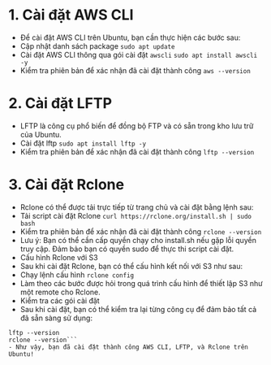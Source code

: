 # 1. Cài đặt AWS CLI
- Để cài đặt AWS CLI trên Ubuntu, bạn cần thực hiện các bước sau:
- Cập nhật danh sách package
``` sudo apt update ```
- Cài đặt AWS CLI thông qua gói cài đặt `awscli`
```sudo apt install awscli -y```
- Kiểm tra phiên bản để xác nhận đã cài đặt thành công
```aws --version```
# 2. Cài đặt LFTP
- LFTP là công cụ phổ biến để đồng bộ FTP và có sẵn trong kho lưu trữ của Ubuntu.
- Cài đặt lftp
```sudo apt install lftp -y```
- Kiểm tra phiên bản để xác nhận đã cài đặt thành công
```lftp --version```
# 3. Cài đặt Rclone
- Rclone có thể được tải trực tiếp từ trang chủ và cài đặt bằng lệnh sau:
- Tải script cài đặt Rclone
```curl https://rclone.org/install.sh | sudo bash```
- Kiểm tra phiên bản để xác nhận đã cài đặt thành công
```rclone --version```
- Lưu ý: Bạn có thể cần cấp quyền chạy cho install.sh nếu gặp lỗi quyền truy cập. Đảm bảo bạn có quyền sudo để thực thi script cài đặt.
- Cấu hình Rclone với S3
- Sau khi cài đặt Rclone, bạn có thể cấu hình kết nối với S3 như sau:
- Chạy lệnh cấu hình
```rclone config```
- Làm theo các bước được hỏi trong quá trình cấu hình để thiết lập S3 như một remote cho Rclone.
- Kiểm tra các gói cài đặt
- Sau khi cài đặt, bạn có thể kiểm tra lại từng công cụ để đảm bảo tất cả đã sẵn sàng sử dụng:
```aws --version
lftp --version
rclone --version```
- Như vậy, bạn đã cài đặt thành công AWS CLI, LFTP, và Rclone trên Ubuntu!

